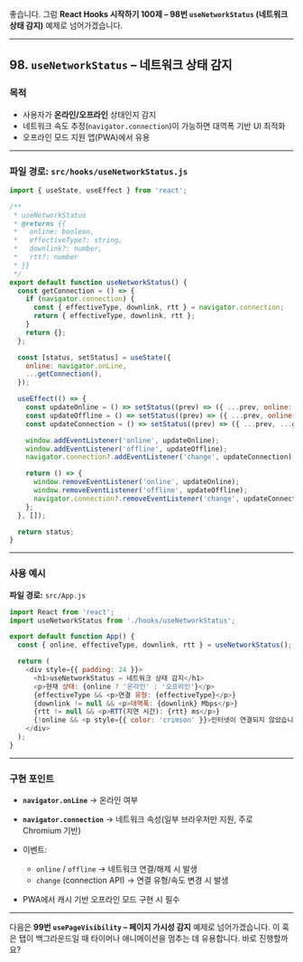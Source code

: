 좋습니다.
그럼 **React Hooks 시작하기 100제 – 98번 `useNetworkStatus` (네트워크 상태 감지)** 예제로 넘어가겠습니다.

---

## 98. `useNetworkStatus` – 네트워크 상태 감지

### 목적

* 사용자가 **온라인/오프라인** 상태인지 감지
* 네트워크 속도 추정(`navigator.connection`)이 가능하면 대역폭 기반 UI 최적화
* 오프라인 모드 지원 앱(PWA)에서 유용

---

### 파일 경로: `src/hooks/useNetworkStatus.js`

```javascript
import { useState, useEffect } from 'react';

/**
 * useNetworkStatus
 * @returns {{
 *   online: boolean,
 *   effectiveType?: string,
 *   downlink?: number,
 *   rtt?: number
 * }}
 */
export default function useNetworkStatus() {
  const getConnection = () => {
    if (navigator.connection) {
      const { effectiveType, downlink, rtt } = navigator.connection;
      return { effectiveType, downlink, rtt };
    }
    return {};
  };

  const [status, setStatus] = useState({
    online: navigator.onLine,
    ...getConnection(),
  });

  useEffect(() => {
    const updateOnline = () => setStatus((prev) => ({ ...prev, online: true, ...getConnection() }));
    const updateOffline = () => setStatus((prev) => ({ ...prev, online: false, ...getConnection() }));
    const updateConnection = () => setStatus((prev) => ({ ...prev, ...getConnection() }));

    window.addEventListener('online', updateOnline);
    window.addEventListener('offline', updateOffline);
    navigator.connection?.addEventListener('change', updateConnection);

    return () => {
      window.removeEventListener('online', updateOnline);
      window.removeEventListener('offline', updateOffline);
      navigator.connection?.removeEventListener('change', updateConnection);
    };
  }, []);

  return status;
}
```

---

### 사용 예시

**파일 경로:** `src/App.js`

```javascript
import React from 'react';
import useNetworkStatus from './hooks/useNetworkStatus';

export default function App() {
  const { online, effectiveType, downlink, rtt } = useNetworkStatus();

  return (
    <div style={{ padding: 24 }}>
      <h1>useNetworkStatus – 네트워크 상태 감지</h1>
      <p>현재 상태: {online ? '온라인' : '오프라인'}</p>
      {effectiveType && <p>연결 유형: {effectiveType}</p>}
      {downlink != null && <p>대역폭: {downlink} Mbps</p>}
      {rtt != null && <p>RTT(지연 시간): {rtt} ms</p>}
      {!online && <p style={{ color: 'crimson' }}>인터넷이 연결되지 않았습니다.</p>}
    </div>
  );
}
```

---

### 구현 포인트

* **`navigator.onLine`** → 온라인 여부
* **`navigator.connection`** → 네트워크 속성(일부 브라우저만 지원, 주로 Chromium 기반)
* 이벤트:

  * `online` / `offline` → 네트워크 연결/해제 시 발생
  * `change` (connection API) → 연결 유형/속도 변경 시 발생
* PWA에서 캐시 기반 오프라인 모드 구현 시 필수

---

다음은 **99번 `usePageVisibility` – 페이지 가시성 감지** 예제로 넘어가겠습니다.
이 훅은 탭이 백그라운드일 때 타이머나 애니메이션을 멈추는 데 유용합니다.
바로 진행할까요?
